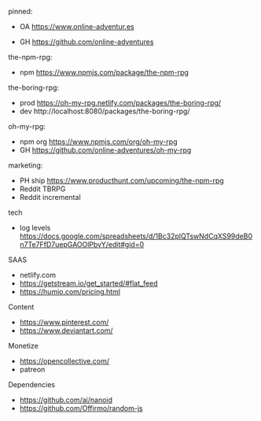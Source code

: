 

pinned:
- OA https://www.online-adventur.es
* GH https://github.com/online-adventures


the-npm-rpg:
- npm https://www.npmjs.com/package/the-npm-rpg


the-boring-rpg:
- prod https://oh-my-rpg.netlify.com/packages/the-boring-rpg/
- dev http://localhost:8080/packages/the-boring-rpg/


oh-my-rpg:
- npm org https://www.npmjs.com/org/oh-my-rpg
- GH https://github.com/online-adventures/oh-my-rpg


marketing:
- PH ship https://www.producthunt.com/upcoming/the-npm-rpg
- Reddit TBRPG
- Reddit incremental


tech
- log levels https://docs.google.com/spreadsheets/d/1Bc32plQTswNdCqXS99deB0n7Te7FfD7uepGAOOlPbvY/edit#gid=0


SAAS
- netlify.com
- https://getstream.io/get_started/#flat_feed
- https://humio.com/pricing.html

Content
- https://www.pinterest.com/
- https://www.deviantart.com/


Monetize
- https://opencollective.com/
- patreon


Dependencies
- https://github.com/ai/nanoid
- https://github.com/Offirmo/random-js
